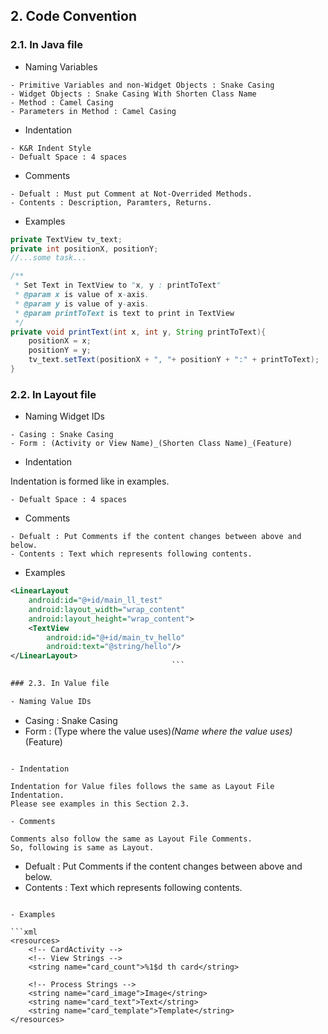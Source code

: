## 2. Code Convention

### 2.1. In Java file

- Naming Variables

```
- Primitive Variables and non-Widget Objects : Snake Casing
- Widget Objects : Snake Casing With Shorten Class Name
- Method : Camel Casing
- Parameters in Method : Camel Casing
```

- Indentation

```
- K&R Indent Style
- Defualt Space : 4 spaces
```

- Comments

```
- Defualt : Must put Comment at Not-Overrided Methods.
- Contents : Description, Paramters, Returns.
```

- Examples

```java
private TextView tv_text;
private int positionX, positionY;
//...some task...

/**
 * Set Text in TextView to "x, y : printToText"
 * @param x is value of x-axis.
 * @param y is value of y-axis.
 * @param printToText is text to print in TextView
 */
private void printText(int x, int y, String printToText){
    positionX = x;
    positionY = y;
    tv_text.setText(positionX + ", "+ positionY + ":" + printToText);
}
```

### 2.2. In Layout file

- Naming Widget IDs

```
- Casing : Snake Casing
- Form : (Activity or View Name)_(Shorten Class Name)_(Feature)
```

- Indentation

Indentation is formed like in examples.

```
- Defualt Space : 4 spaces
```

- Comments

```
- Defualt : Put Comments if the content changes between above and below.
- Contents : Text which represents following contents.
```

- Examples

```xml
<LinearLayout
    android:id="@+id/main_ll_test"
    android:layout_width="wrap_content"
    android:layout_height="wrap_content">
    <TextView
        android:id="@+id/main_tv_hello"
        android:text="@string/hello"/>
</LinearLayout>
									```

### 2.3. In Value file

- Naming Value IDs

```
- Casing : Snake Casing
- Form : (Type where the value uses)_(Name where the value uses)_(Feature)
```

- Indentation

Indentation for Value files follows the same as Layout File Indentation.
Please see examples in this Section 2.3.

- Comments

Comments also follow the same as Layout File Comments.  
So, following is same as Layout.

```
- Defualt : Put Comments if the content changes between above and below.
- Contents : Text which represents following contents.
```

- Examples

```xml
<resources>
    <!-- CardActivity -->
    <!-- View Strings -->
    <string name="card_count">%1$d th card</string>

    <!-- Process Strings -->
    <string name="card_image">Image</string>
    <string name="card_text">Text</string>
    <string name="card_template">Template</string>
</resources>
```

